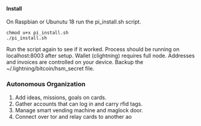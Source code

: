 
#### Install

On Raspbian or Ubunutu 18 run the pi_install.sh script.
```
chmod u+x pi_install.sh
./pi_install.sh
```
Run the script again to see if it worked. Process should be running on localhost:8003 after setup.
Wallet (clightning) requires full node. Addresses and invoices are controlled on your device. Backup the ~/.lightning/bitcoin/hsm_secret file.

### Autonomous Organization

1. Add ideas, missions, goals on cards.
2. Gather accounts that can log in and carry rfid tags.
3. Manage smart vending machine and maglock door.
4. Connect over tor and relay cards to another ao

